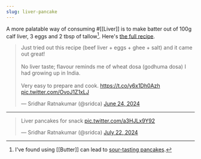 ```yaml
---
slug: liver-pancake
---
```


A more palatable way of consuming #[[Liver]] is to make batter out of 100g calf liver, 3 eggs and 2 tbsp of tallow[^butter]. Here's [the full recipe](https://ash-eats.com/carnivore-beef-liver-pancakes/).

[^butter]: I've found using [[Butter]] can lead to [sour-tasting pancakes](https://x.com/sridca/status/1889342391087214825).

<blockquote class="twitter-tweet"><p lang="en" dir="ltr">Just tried out this recipe (beef liver + eggs + ghee + salt) and it came out great!<br><br>No liver taste; flavour reminds me of wheat dosa (godhuma dosa) I had growing up in India.<br><br>Very easy to prepare and cook. <a href="https://t.co/y6x1Dh0Azh">https://t.co/y6x1Dh0Azh</a> <a href="https://t.co/OvoJ1Z1xLJ">pic.twitter.com/OvoJ1Z1xLJ</a></p>&mdash; Sridhar Ratnakumar (@sridca) <a href="https://twitter.com/sridca/status/1805036197967696086?ref_src=twsrc%5Etfw">June 24, 2024</a></blockquote>

---

<blockquote class="twitter-tweet"><p lang="en" dir="ltr">Liver pancakes for snack <a href="https://t.co/a3HJLx9Y92">pic.twitter.com/a3HJLx9Y92</a></p>&mdash; Sridhar Ratnakumar (@sridca) <a href="https://twitter.com/sridca/status/1815181358756417737?ref_src=twsrc%5Etfw">July 22, 2024</a></blockquote> 

<script async src="https://platform.twitter.com/widgets.js" charset="utf-8"></script>